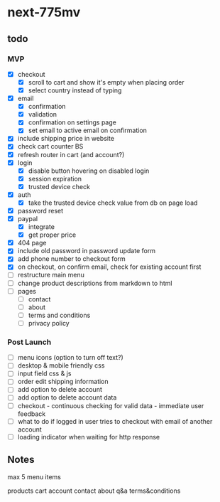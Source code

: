 # next-775mv

## todo

### MVP
- [x] checkout
  - [x] scroll to cart and show it's empty when placing order
  - [x] select country instead of typing
- [x] email
  - [x] confirmation
  - [x] validation
  - [x] confirmation on settings page
  - [x] set email to active email on confirmation
- [x] include shipping price in website
- [x] check cart counter BS
- [x] refresh router in cart (and account?)
- [x] login
  - [x] disable button hovering on disabled login
  - [x] session expiration
  - [x] trusted device check
- [x] auth
  - [x] take the trusted device check value from db on page load
- [x] password reset
- [x] paypal
  - [x] integrate
  - [x] get proper price
- [x] 404 page
- [x] include old password in password update form
- [x] add phone number to checkout form
- [x] on checkout, on confirm email, check for existing account first
- [ ] restructure main menu
- [ ] change product descriptions from markdown to html
- [ ] pages
  - [ ] contact
  - [ ] about
  - [ ] terms and conditions
  - [ ] privacy policy

### Post Launch
- [ ] menu icons (option to turn off text?)
- [ ] desktop & mobile friendly css
- [ ] input field css & js
- [ ] order edit shipping information
- [ ] add option to delete account
- [ ] add option to delete account data
- [ ] checkout - continuous checking for valid data - immediate user feedback
- [ ] what to do if logged in user tries to checkout with email of another account
- [ ] loading indicator when waiting for http response

## Notes
max 5 menu items

products
cart
account
contact
about
  q&a
  terms&conditions